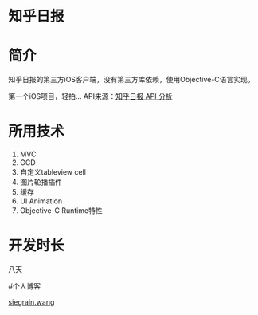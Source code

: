 # 知乎日报

# 简介

知乎日报的第三方iOS客户端，没有第三方库依赖，使用Objective-C语言实现。


第一个iOS项目，轻拍...
API来源：[知乎日报 API 分析](https://github.com/izzyleung/ZhihuDailyPurify/wiki/%E7%9F%A5%E4%B9%8E%E6%97%A5%E6%8A%A5-API-%E5%88%86%E6%9E%90)

# 所用技术

1. MVC
2. GCD
3. 自定义tableview cell
4. 图片轮播插件
5. 缓存
6. UI Animation
7. Objective-C Runtime特性

# 开发时长

八天

#个人博客

[siegrain.wang](http://siegrain.wang/)